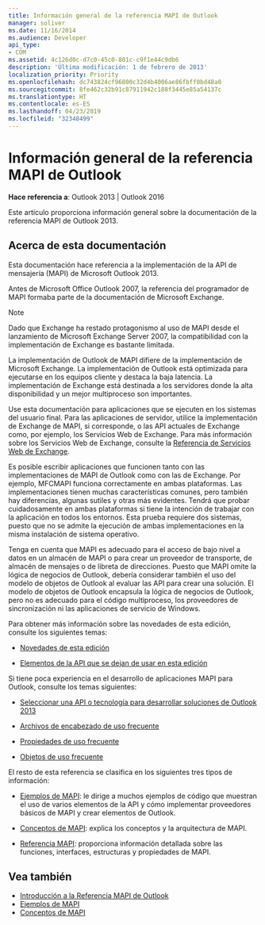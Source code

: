 ```yaml
---
title: Información general de la referencia MAPI de Outlook
manager: soliver
ms.date: 11/16/2014
ms.audience: Developer
api_type:
- COM
ms.assetid: 4c126d0c-d7c0-45c0-801c-c9f1e44c9db6
description: 'Última modificación: 1 de febrero de 2013'
localization_priority: Priority
ms.openlocfilehash: dc743824cf96800c32d4b4006ae86fbff0bd48a0
ms.sourcegitcommit: 8fe462c32b91c87911942c188f3445e85a54137c
ms.translationtype: HT
ms.contentlocale: es-ES
ms.lasthandoff: 04/23/2019
ms.locfileid: "32348499"
---
```

# <a name="outlook-mapi-reference-overview"></a>Información general de la referencia MAPI de Outlook

**Hace referencia a**: Outlook 2013 | Outlook 2016 
  
Este artículo proporciona información general sobre la documentación de la referencia MAPI de Outlook 2013.
  
## <a name="about-this-documentation"></a>Acerca de esta documentación

Esta documentación hace referencia a la implementación de la API de mensajería (MAPI) de Microsoft Outlook 2013. 
  
Antes de Microsoft Office Outlook 2007, la referencia del programador de MAPI formaba parte de la documentación de Microsoft Exchange.
  
> [!NOTE]
> Dado que Exchange ha restado protagonismo al uso de MAPI desde el lanzamiento de Microsoft Exchange Server 2007, la compatibilidad con la implementación de Exchange es bastante limitada. 
  
La implementación de Outlook de MAPI difiere de la implementación de Microsoft Exchange. La implementación de Outlook está optimizada para ejecutarse en los equipos cliente y destaca la baja latencia. La implementación de Exchange está destinada a los servidores donde la alta disponibilidad y un mejor multiproceso son importantes.
  
Use esta documentación para aplicaciones que se ejecuten en los sistemas del usuario final. Para las aplicaciones de servidor, utilice la implementación de Exchange de MAPI, si corresponde, o las API actuales de Exchange como, por ejemplo, los Servicios Web de Exchange. Para más información sobre los Servicios Web de Exchange, consulte la [Referencia de Servicios Web de Exchange](https://msdn.microsoft.com/library/bb204119.aspx).
  
Es posible escribir aplicaciones que funcionen tanto con las implementaciones de MAPI de Outlook como con las de Exchange. Por ejemplo, MFCMAPI funciona correctamente en ambas plataformas. Las implementaciones tienen muchas características comunes, pero también hay diferencias, algunas sutiles y otras más evidentes. Tendrá que probar cuidadosamente en ambas plataformas si tiene la intención de trabajar con la aplicación en todos los entornos. Esta prueba requiere dos sistemas, puesto que no se admite la ejecución de ambas implementaciones en la misma instalación de sistema operativo.
  
Tenga en cuenta que MAPI es adecuado para el acceso de bajo nivel a datos en un almacén de MAPI o para crear un proveedor de transporte, de almacén de mensajes o de libreta de direcciones. Puesto que MAPI omite la lógica de negocios de Outlook, debería considerar también el uso del modelo de objetos de Outlook al evaluar las API para crear una solución. El modelo de objetos de Outlook encapsula la lógica de negocios de Outlook, pero no es adecuado para el código multiproceso, los proveedores de sincronización ni las aplicaciones de servicio de Windows.
  
Para obtener más información sobre las novedades de esta edición, consulte los siguientes temas:
  
- [Novedades de esta edición](what-s-new-in-this-edition.md)
    
- [Elementos de la API que se dejan de usar en esta edición](api-elements-deprecated-in-this-edition.md)
    
Si tiene poca experiencia en el desarrollo de aplicaciones MAPI para Outlook, consulte los temas siguientes:
  
- [Seleccionar una API o tecnología para desarrollar soluciones de Outlook 2013](https://msdn.microsoft.com/library/jj900714.aspx)
    
- [Archivos de encabezado de uso frecuente](commonly-used-header-files.md)
    
- [Propiedades de uso frecuente](commonly-used-properties.md)
    
- [Objetos de uso frecuente](commonly-used-objects.md)
    
El resto de esta referencia se clasifica en los siguientes tres tipos de información:
  
- [Ejemplos de MAPI](mapi-samples.md): le dirige a muchos ejemplos de código que muestran el uso de varios elementos de la API y cómo implementar proveedores básicos de MAPI y crear elementos de Outlook. 
    
- [Conceptos de MAPI](mapi-concepts.md): explica los conceptos y la arquitectura de MAPI. 
    
- [Referencia MAPI](mapi-reference.md): proporciona información detallada sobre las funciones, interfaces, estructuras y propiedades de MAPI. 
    
## <a name="see-also"></a>Vea también

- [Introducción a la Referencia MAPI de Outlook](getting-started-with-the-outlook-mapi-reference.md)
- [Ejemplos de MAPI](mapi-samples.md)
- [Conceptos de MAPI](mapi-concepts.md)

